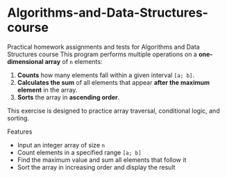 # Algorithms-and-Data-Structures-course
Practical homework assignments and tests for Algorithms and Data Structures course
This program performs multiple operations on a **one-dimensional array** of `n` elements:

1. **Counts** how many elements fall within a given interval `[a; b]`.
2. **Calculates the sum** of all elements that appear **after the maximum element** in the array.
3. **Sorts** the array in **ascending order**.

This exercise is designed to practice array traversal, conditional logic, and sorting.

Features

- Input an integer array of size `n`
- Count elements in a specified range `[a; b]`
- Find the maximum value and sum all elements that follow it
- Sort the array in increasing order and display the result
